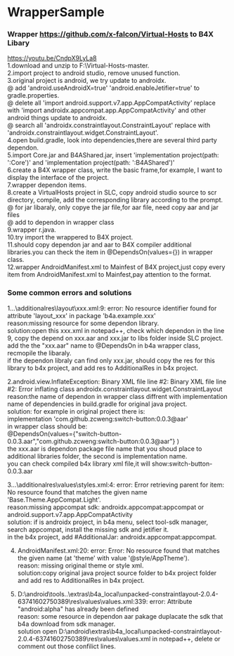 # WrapperSample 

### Wrapper https://github.com/x-falcon/Virtual-Hosts to B4X Libary  

https://youtu.be/CndpX9LyLa8   
1.download and unzip to F:\Virtual-Hosts-master.  
2.import project to android studio, remove unused function.  
3.original project is android, we try update to androidx.  
   @ add 'android.useAndroidX=true'  'android.enableJetifier=true' to gradle.properties.  
   @ delete all 'import android.support.v7.app.AppCompatActivity' replace with 'import androidx.appcompat.app.AppCompatActivity'  and other android things update to androidx.  
   @ search all 'androidx.constraintlayout.ConstraintLayout' replace with 'androidx.constraintlayout.widget.ConstraintLayout'.  
4.open build.gradle, look into dependencies,there are several third party dependon.  
5.import Core.jar and B4AShared.jar, insert 'implementation project(path: ':Core')'  and  'implementation project(path: ':B4AShared')'  
6.create a B4X wrapper class, write the basic frame,for example, I want to display the interface of the project.  
7.wrapper dependon items.  
8.create a VirtualHosts project in SLC, copy android studio source to scr directory, compile, add the corresponding library according to the prompt.  
  @ for jar libaraly, only copye the jar file,for aar file, need copy aar and jar files  
  @ add to dependon in wrapper class  
9.wrapper r.java.   
10.try import the wrappered to B4X project.  
11.should copy dependon jar and aar to B4X compiler additional libraries.you can theck the item in @DependsOn(values={}) in wrapper class.      
12.wrapper AndroidManifest.xml to Mainfest of B4X project,just copy every item from AndroidManifest.xml to Mainfest,pay attention to the format.  


### Some common errors and solutions  
1...\additionalres\layout\xxx.xml:9: error: No resource identifier found for attribute 'layout_xxx' in package 'b4a.example.xxx'  
reason:missing resource for some dependon library.  
solution:open this xxx.xml in notepad++, check which dependon in the line 9, copy the depend on xxx.aar and xxx.jar to libs folder inside SLC project.  
add the the "xxx.aar" name to @DependsOn in b4a wrapper class, recmopile the libaraly.  
if the dependon libraly can find only xxx.jar, should copy the res for this library to b4x project, and add res to AdditionalRes in b4x project.  

2.android.view.InflateException: Binary XML file line #2: Binary XML file line #2: Error inflating class androidx.constraintlayout.widget.ConstraintLayout  
reason:the name of dependon in wrapper class diffrent with implementation name of dependencies in build.gradle for original java project.  
solution: for example in original project there is:  
implementation 'com.github.zcweng:switch-button:0.0.3@aar'  
in wrapper class should be:  
@DependsOn(values={"switch-button-0.0.3.aar","com.github.zcweng:switch-button:0.0.3@aar"} )  
the xxx.aar is dependon package file name that you shoud place to additional libraries folder, the second is implementation name.  
you can check compiled b4x library xml file,it will show:<dependsOn>switch-button-0.0.3.aar</dependsOn>  

3...\additionalres\values\styles.xml:4: error: Error retrieving parent for item: No resource found that matches the given name 'Base.Theme.AppCompat.Light'.  
reason:missing appcompat sdk: androidx.appcompat:appcompat or android.support.v7.app.AppCompatActivity  
solution: if is androidx project, in b4a menu, select tool-sdk manager, search appcompat, install the missing sdk and jetifier it.  
in the b4x project, add #AdditionalJar: androidx.appcompat:appcompat.     

4. AndroidManifest.xml:20: error: Error: No resource found that matches the given name (at 'theme' with value '@style/AppTheme').  
reason: missing original theme or style xml.  
solution:copy original java project source folder to b4x project folder and add res to AdditionalRes in b4x project.    

5. D:\android\tools\..\extras\b4a_local\unpacked-constraintlayout-2.0.4-63741602750389\res\values\values.xml:339: error: Attribute "android:alpha" has already been defined  
reason: some resource in dependon aar pakage duplacate the sdk that b4a download from sdk manager.  
solution open D:\android\extras\b4a_local\unpacked-constraintlayout-2.0.4-63741602750389\res\values\values.xml in notepad++, delete or comment out those confilict lines.  














